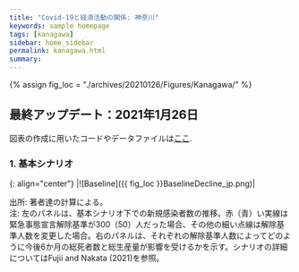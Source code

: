 ```yaml
---
title: "Covid-19と経済活動の関係: 神奈川"
keywords: sample homepage
tags: [kanagawa]
sidebar: home_sidebar
permalink: kanagawa.html
summary:
---
```


{% assign fig_loc = "./archives/20210126/Figures/Kanagawa/" %}

## 最終アップデート：2021年1月26日

図表の作成に用いたコードやデータファイルは[ここ](https://github.com/Covid19OutputJapan/Covid19OutputJapan.github.io/tree/main/archives/).

<!--
神奈川の他のページへのリンク:
<table>
<tr>
{% assign cnt = 0 %}
{% for page1 in site.pages %}
    {% for tag1 in page1.tags %}
        {% if tag1 == "kanagawa" and page1.name != page.name %}
            <td><a href="{{page1.url | remove: "/" }}">{{page1.permalink}}</a></td>
            {% assign cnt = cnt | plus:1 %}
        {% endif %}
    {% endfor %}
{% endfor %}
</tr>
</table>
-->

### 1. 基本シナリオ

{: align="center"}
|![Baseline]({{ fig_loc }}BaselineDecline_jp.png)|

出所: 著者達の計算による。<br>
注: 左のパネルは、基本シナリオ下での新規感染者数の推移。赤（青）い実線は緊急事態宣言解除基準が300（50）人だった場合、その他の細い点線は解除基準人数を変更した場合。右のパネルは、それぞれの解除基準人数によってどのように今後6か月の総死者数と総生産量が影響を受けるかを示す。シナリオの詳細についてはFujii and Nakata (2021)を参照。
